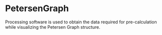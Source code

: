 # PetersenGraph

Processing software is used to obtain the data required for pre-calculation while visualizing the Petersen Graph structure.
